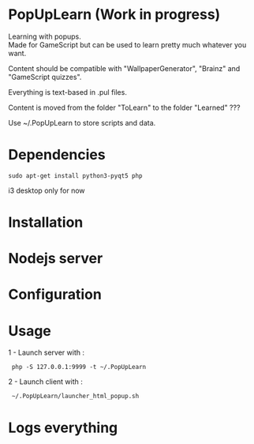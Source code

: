# PopUpLearn (Work in progress)

Learning with popups.  
Made for GameScript but can be used to learn pretty much whatever you want.  

Content should be compatible with "WallpaperGenerator", "Brainz" and "GameScript quizzes".  

Everything is text-based in .pul files.  

Content is moved from the folder "ToLearn" to the folder "Learned" ???

Use ~/.PopUpLearn to store scripts and data.

# Dependencies

    sudo apt-get install python3-pyqt5 php

i3 desktop only for now  

# Installation

# Nodejs server

# Configuration

# Usage

1 - Launch server with :  

     php -S 127.0.0.1:9999 -t ~/.PopUpLearn

2 - Launch client with :  

     ~/.PopUpLearn/launcher_html_popup.sh

# Logs everything
